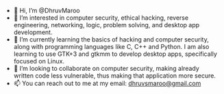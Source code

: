 - 👋 Hi, I’m @DhruvMaroo
- 👀 I’m interested in computer security, ethical hacking, reverse engineering, networking, logic, problem solving, and desktop app development.
- 🌱 I’m currently learning the basics of hacking and computer security, along with programming languages like C, C++ and Python. I am also learning to use GTK+3 and gtkmm to develop desktop apps, specifically focused on Linux.
- 💞️ I’m looking to collaborate on computer security, making already written code less vulnerable, thus making that application more secure.
- 📫 You can reach out to me at my email: dhruvsmaroo@gmail.com

<!---
DhruvMaroo/DhruvMaroo is a ✨ special ✨ repository because its `README.md` (this file) appears on your GitHub profile.
You can click the Preview link to take a look at your changes.
--->
